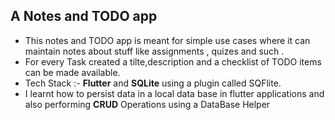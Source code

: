 ## A Notes and TODO app

 - This notes and TODO app is meant for simple use cases where it can maintain notes about stuff like assignments , quizes  and such .
 - For every Task created a tilte,description and a checklist of TODO items can be made available.
 - Tech Stack :- **Flutter** and **SQLite** using a plugin called SQFlite.
 - I learnt how to persist data in a local data base in flutter applications and also performing **CRUD** Operations using a DataBase Helper


